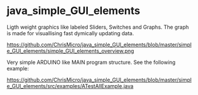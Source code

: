 # java_simple_GUI_elements

Ligth weight graphics like labeled Sliders, Switches and Graphs.
The graph is made for visuallising fast dymically updating data.

https://github.com/ChrisMicro/java_simple_GUI_elements/blob/master/simple_GUI_elements/simple_GUI_elements_overview.png

Very simple ARDUINO like MAIN program structure. See the following example:

https://github.com/ChrisMicro/java_simple_GUI_elements/blob/master/simple_GUI_elements/src/examples/ATestAllExample.java
